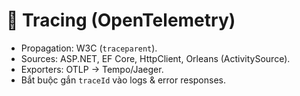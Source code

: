 # 🧵 Tracing (OpenTelemetry)
- Propagation: W3C (`traceparent`).
- Sources: ASP.NET, EF Core, HttpClient, Orleans (ActivitySource).
- Exporters: OTLP → Tempo/Jaeger.
- Bắt buộc gắn `traceId` vào logs & error responses.

